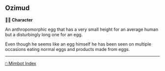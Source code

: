 ## Ozimud

**🧙‍♂️ Character**

An anthropomorphic egg that has a very small height for an average human but a disturbingly long one for an egg.

Even though he seems like an egg himself he has been seen on multiple occasions eating normal eggs and products made from eggs.

-----
[`📑` Mimbot Index](<https://zeithalt.github.io/r/#c080>)
<!---
keywords: ps, egg
aliases: 
-->